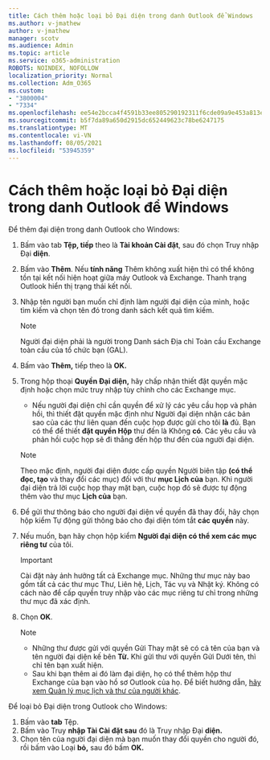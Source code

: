 ```yaml
---
title: Cách thêm hoặc loại bỏ Đại diện trong danh Outlook để Windows
ms.author: v-jmathew
author: v-jmathew
manager: scotv
ms.audience: Admin
ms.topic: article
ms.service: o365-administration
ROBOTS: NOINDEX, NOFOLLOW
localization_priority: Normal
ms.collection: Adm_O365
ms.custom:
- "3800004"
- "7334"
ms.openlocfilehash: ee54e2bcca4f4591b33ee805290192311f6cde09a9e453a813e9db328d19634d
ms.sourcegitcommit: b5f7da89a650d2915dc652449623c78be6247175
ms.translationtype: MT
ms.contentlocale: vi-VN
ms.lasthandoff: 08/05/2021
ms.locfileid: "53945359"
---
```

# <a name="how-to-add-or-remove-a-delegate-in-outlook-for-windows"></a>Cách thêm hoặc loại bỏ Đại diện trong danh Outlook để Windows

Để thêm đại diện trong danh Outlook cho Windows: 

1. Bấm vào tab **Tệp, tiếp** theo là **Tài khoản Cài đặt**, sau đó chọn Truy nhập Đại **diện**.
2. Bấm vào **Thêm**. Nếu **tính năng** Thêm không xuất hiện thì có thể không tồn tại kết nối hiện hoạt giữa máy Outlook và Exchange. Thanh trạng Outlook hiển thị trạng thái kết nối.
3. Nhập tên người bạn muốn chỉ định làm người đại diện của mình, hoặc tìm kiếm và chọn tên đó trong danh sách kết quả tìm kiếm.

    > [!NOTE]
    > Người đại diện phải là người trong Danh sách Địa chỉ Toàn cầu Exchange toàn cầu của tổ chức bạn (GAL).
4. Bấm vào **Thêm,** tiếp theo là **OK.**
5. Trong hộp thoại **Quyền Đại diện,** hãy chấp nhận thiết đặt quyền mặc định hoặc chọn mức truy nhập tùy chỉnh cho các Exchange mục.

    - Nếu người đại diện chỉ cần quyền để xử lý các yêu cầu họp và phản hồi, thì thiết đặt quyền mặc định như Người đại diện nhận các bản sao của các thư liên quan đến cuộc họp được gửi cho tôi **là** đủ. Bạn có thể để thiết **đặt quyền Hộp** thư đến là Không **có**. Các yêu cầu và phản hồi cuộc họp sẽ đi thẳng đến hộp thư đến của người đại diện.

    > [!NOTE]
    > Theo mặc định, người đại diện được cấp quyền Người biên tập **(có thể đọc, tạo** và thay đổi các mục) đối với thư **mục Lịch của** bạn. Khi người đại diện trả lời cuộc họp thay mặt bạn, cuộc họp đó sẽ được tự động thêm vào thư mục **Lịch của** bạn.

5. Để gửi thư thông báo cho người đại diện về quyền đã thay đổi, hãy chọn hộp kiểm Tự động gửi thông báo cho đại diện tóm tắt **các quyền** này.
6. Nếu muốn, bạn hãy chọn hộp kiểm **Người đại diện có thể xem các mục riêng tư** của tôi.

    > [!IMPORTANT]
    > Cài đặt này ảnh hưởng tất cả Exchange mục. Những thư mục này bao gồm tất cả các thư mục Thư, Liên hệ, Lịch, Tác vụ và Nhật ký. Không có cách nào để cấp quyền truy nhập vào các mục riêng tư chỉ trong những thư mục đã xác định.

7. Chọn **OK**.

    > [!NOTE]
    >
    > - Những thư được gửi với quyền Gửi Thay mặt sẽ có cả tên của bạn và tên người đại diện kế bên **Từ.** Khi gửi thư với quyền Gửi Dưới tên, thì chỉ tên bạn xuất hiện.
    > - Sau khi bạn thêm ai đó làm đại diện, họ có thể thêm hộp thư Exchange của bạn vào hồ sơ Outlook của họ. Để biết hướng dẫn, [hãy xem Quản lý mục lịch và thư của người khác](https://support.microsoft.com/office/manage-another-person-s-mail-and-calendar-items-afb79d6b-2967-43b9-a944-a6b953190af5).

Để loại bỏ Đại diện trong Outlook cho Windows:

1. Bấm vào **tab** Tệp.
2. Bấm vào Truy **nhập Tài Cài đặt sau** đó là Truy nhập Đại **diện.**
3. Chọn tên của người đại diện mà bạn muốn thay đổi quyền cho người đó, rồi bấm vào Loại **bỏ,** sau đó bấm **OK.**
